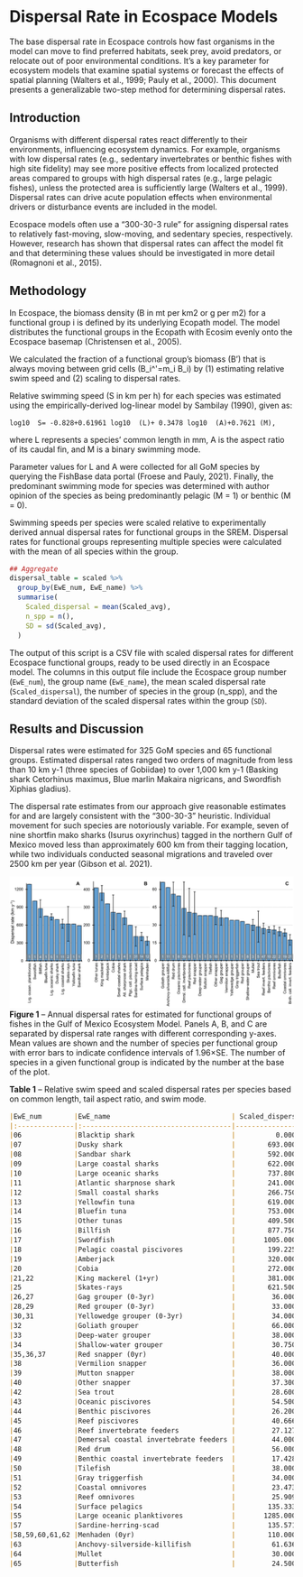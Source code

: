 # Dispersal Rate in Ecospace Models

The base dispersal rate in Ecospace controls how fast organisms in the model can move to find preferred habitats, seek prey, avoid predators, or relocate out of poor environmental conditions. It’s a key parameter for ecosystem models that examine spatial systems or forecast the effects of spatial planning (Walters et al., 1999; Pauly et al., 2000). This document presents a generalizable two-step method for determining dispersal rates. 

## Introduction

Organisms with different dispersal rates react differently to their environments, influencing ecosystem dynamics. For example, organisms with low dispersal rates (e.g., sedentary invertebrates or benthic fishes with high site fidelity) may see more positive effects from localized protected areas compared to groups with high dispersal rates (e.g., large pelagic fishes), unless the protected area is sufficiently large (Walters et al., 1999). Dispersal rates can drive acute population effects when environmental drivers or disturbance events are included in the model. 

Ecospace models often use a “300-30-3 rule” for assigning dispersal rates to relatively fast-moving, slow-moving, and sedentary species, respectively. However, research has shown that dispersal rates can affect the model fit and that determining these values should be investigated in more detail (Romagnoni et al., 2015). 

## Methodology

In Ecospace, the biomass density (B in mt per km2 or g per m2) for a functional group i is defined by its underlying Ecopath model. The model distributes the functional groups in the Ecopath with Ecosim evenly onto the Ecospace basemap (Christensen et al., 2005).

We calculated the fraction of a functional group’s biomass (B’) that is always moving between grid cells (B_i^'=m_i B_i) by (1) estimating relative swim speed and (2) scaling to dispersal rates.  

Relative swimming speed (S in km per h) for each species was estimated using the empirically-derived log-linear model by Sambilay (1990), given as: 

```
log10  S= -0.828+0.61961 log10  (L)+ 0.3478 log10  (A)+0.7621 (M),
```

where L represents a species’ common length in mm, A is the aspect ratio of its caudal fin, and M is a binary swimming mode.

Parameter values for L and A were collected for all GoM species by querying the FishBase data portal (Froese and Pauly, 2021). Finally, the predominant swimming mode for species was determined with author opinion of the species as being predominantly pelagic (M = 1) or benthic (M = 0).

Swimming speeds per species were scaled relative to experimentally derived annual dispersal rates for functional groups in the SREM. Dispersal rates for functional groups representing multiple species were calculated with the mean of all species within the group. 

```R
## Aggregate
dispersal_table = scaled %>% 
  group_by(EwE_num, EwE_name) %>% 
  summarise(
    Scaled_dispersal = mean(Scaled_avg),
    n_spp = n(),
    SD = sd(Scaled_avg),
  )
```
The output of this script is a CSV file with scaled dispersal rates for different Ecospace functional groups, ready to be used directly in an Ecospace model. The columns in this output file include the Ecospace group number (`EwE_num`), the group name (`EwE_name`), the mean scaled dispersal rate (`Scaled_dispersal`), the number of species in the group (n_spp), and the standard deviation of the scaled dispersal rates within the group (`SD`).

## Results and Discussion

Dispersal rates were estimated for 325 GoM species and 65 functional groups. Estimated dispersal rates ranged two orders of magnitude from less than 10 km y-1 (three species of Gobiidae) to over 1,000 km y-1 (Basking shark Cetorhinus maximus, Blue marlin Makaira nigricans, and Swordfish Xiphias gladius). 

The dispersal rate estimates from our approach give reasonable estimates for and are largely consistent with the “300-30-3” heuristic. Individual movement for such species are notoriously variable. For example, seven of nine shortfin mako sharks (Isurus oxyrinchus) tagged in the northern Gulf of Mexico moved less than approximately 600 km from their tagging location, while two individuals conducted seasonal migrations and traveled over 2500 km per year (Gibson et al. 2021).

![Plot](plot-dispersal-3panel.png)
**Figure 1** – Annual dispersal rates for estimated for functional groups of fishes in the Gulf of Mexico Ecosystem Model. Panels A, B, and C are separated by dispersal rate ranges with different corresponding y-axes. Mean values are shown and the number of species per functional group with error bars to indicate confidence intervals of 1.96×SE. The number of species in a given functional group is indicated by the number at the base of the plot. 

**Table 1** – Relative swim speed and scaled dispersal rates per species based on common length, tail aspect ratio, and swim mode. 
```markdown
|EwE_num        |EwE_name                              | Scaled_dispersal| n_spp|         SD|
|:--------------|:-------------------------------------|----------------:|-----:|----------:|
|06             |Blacktip shark                        |          0.00000|     1|         NA|
|07             |Dusky shark                           |        693.00000|     1|         NA|
|08             |Sandbar shark                         |        592.00000|     1|         NA|
|09             |Large coastal sharks                  |        622.00000|    11| 126.076961|
|10             |Large oceanic sharks                  |        737.80000|     5|  59.415486|
|11             |Atlantic sharpnose shark              |        241.00000|     1|         NA|
|12             |Small coastal sharks                  |        266.75000|     4|  38.012059|
|13             |Yellowfin tuna                        |        619.00000|     1|         NA|
|14             |Bluefin tuna                          |        753.00000|     1|         NA|
|15             |Other tunas                           |        409.50000|     2|  30.405592|
|16             |Billfish                              |        877.75000|     4| 148.562837|
|17             |Swordfish                             |       1005.00000|     1|         NA|
|18             |Pelagic coastal piscivores            |        199.22581|    31| 154.091036|
|19             |Amberjack                             |        320.00000|     2|  70.710678|
|20             |Cobia                                 |        272.00000|     1|         NA|
|21,22          |King mackerel (1+yr)                  |        381.00000|     1|         NA|
|25             |Skates-rays                           |        621.50000|     2| 210.010714|
|26,27          |Gag grouper (0-3yr)                   |         36.00000|     1|         NA|
|28,29          |Red grouper (0-3yr)                   |         33.00000|     1|         NA|
|30,31          |Yellowedge grouper (0-3yr)            |         34.00000|     1|         NA|
|32             |Goliath grouper                       |         66.00000|     1|         NA|
|33             |Deep-water grouper                    |         38.00000|     1|         NA|
|34             |Shallow-water grouper                 |         30.75000|     8|   6.649382|
|35,36,37       |Red snapper (0yr)                     |         40.00000|     1|         NA|
|38             |Vermilion snapper                     |         36.00000|     1|         NA|
|39             |Mutton snapper                        |         38.00000|     1|         NA|
|40             |Other snapper                         |         37.30000|    10|  10.011660|
|42             |Sea trout                             |         28.60000|     5|   5.029910|
|43             |Oceanic piscivores                    |         54.50000|     8|  32.120310|
|44             |Benthic piscivores                    |         26.20000|    10|   5.370702|
|45             |Reef piscivores                       |         40.66667|     6|  22.402381|
|46             |Reef invertebrate feeders             |         27.12766|    47|   8.157730|
|47             |Demersal coastal invertebrate feeders |         44.00000|    39|  64.386988|
|48             |Red drum                              |         56.00000|     1|         NA|
|49             |Benthic coastal invertebrate feeders  |         17.42857|    21|   7.338743|
|50             |Tilefish                              |         38.00000|     5|   7.968689|
|51             |Gray triggerfish                      |         34.00000|     1|         NA|
|52             |Coastal omnivores                     |         23.47368|    19|   9.923980|
|53             |Reef omnivores                        |         25.90909|    22|   8.722762|
|54             |Surface pelagics                      |        135.33333|    12|  41.961743|
|55             |Large oceanic planktivores            |       1285.00000|     1|         NA|
|57             |Sardine-herring-scad                  |        135.57143|    14|  43.994255|
|58,59,60,61,62 |Menhaden (0yr)                        |        110.00000|     1|         NA|
|63             |Anchovy-silverside-killifish          |         61.63636|    11|  17.153849|
|64             |Mullet                                |         30.00000|     3|  11.532563|
|65             |Butterfish                            |         24.50000|     2|   2.121320|
```
